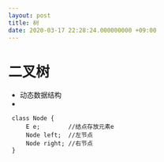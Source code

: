 ```yaml
---
layout: post
title: 树
date: 2020-03-17 22:28:24.000000000 +09:00
---
```


# 二叉树
   + 动态数据结构
   + 
   ```
    class Node {
        E e;        //结点存放元素e
        Node left;  //左节点
        Node right; //右节点
    }
   ```